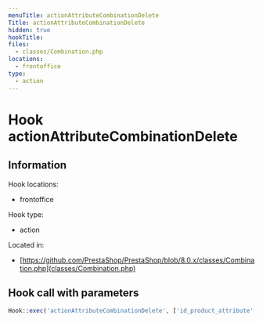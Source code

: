 ```yaml
---
menuTitle: actionAttributeCombinationDelete
Title: actionAttributeCombinationDelete
hidden: true
hookTitle: 
files:
  - classes/Combination.php
locations:
  - frontoffice
type:
  - action
---
```


# Hook actionAttributeCombinationDelete

## Information

Hook locations: 
  - frontoffice

Hook type: 
  - action

Located in: 
  - [https://github.com/PrestaShop/PrestaShop/blob/8.0.x/classes/Combination.php](classes/Combination.php)

## Hook call with parameters

```php
Hook::exec('actionAttributeCombinationDelete', ['id_product_attribute' => (int) $this->id])
```